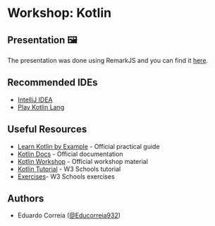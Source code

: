# Workshop: Kotlin

## Presentation 🖼

The presentation was done using RemarkJS and you can find it [here](https://ieeeupsb.github.io/Workshop-Kotlin/presentation/#1).

## Recommended IDEs 

- [IntelliJ IDEA](https://www.jetbrains.com/idea/)
- [Play Kotlin Lang](https://play.kotlinlang.org/)

## Useful Resources

- [Learn Kotlin by Example](https://play.kotlinlang.org/byExample/overview) - Official practical guide
- [Kotlin Docs](https://kotlinlang.org/docs/) - Official documentation
- [Kotlin Workshop](https://github.com/Kotlin/workshop) - Official workshop material
- [Kotlin Tutorial](https://www.w3schools.com/kotlin) - W3 Schools tutorial
- [Exercises](https://www.w3schools.com/kotlin/exercise.php)- W3 Schools exercises

## Authors 

- Eduardo Correia ([@Educorreia932](https://github.com/Educorreia932))


